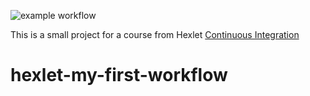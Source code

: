 ![example workflow](https://github.com/mizkuzy/hexlet-my-first-workflow/actions/workflows/hello-world.yml/badge.svg)

This is a small project for a course from Hexlet [Continuous Integration](https://ru.hexlet.io/courses/github-actions)

# hexlet-my-first-workflow
